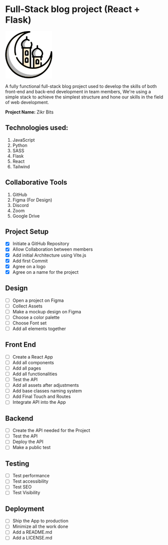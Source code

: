 # Full-Stack blog project (React + Flask)

<img src="./public/logo.png" width="150px" height="150px" />

A fully functional full-stack blog project used to develop the skills of both front-end and back-end development in team members, We're using a simple stack to achieve the simplest structure and hone our skills in the field of web development.

**Project Name:** Zikr Bits

## Technologies used:

1. JavaScript
2. Python
3. SASS
4. Flask
5. React
7. Tailwind

## Collaborative Tools

1. GitHub
2. Figma (For Design)
3. Discord
4. Zoom
5. Google Drive

## Project Setup

- [x] Initiate a GitHub Repository
- [x] Allow Collaboration between members
- [x] Add initial Architecture using Vite.js
- [x] Add first Commit
- [x] Agree on a logo
- [x] Agree on a name for the project

## Design

- [ ] Open a project on Figma
- [ ] Collect Assets
- [ ] Make a mockup design on Figma
- [ ] Choose a color palette
- [ ] Choose Font set
- [ ] Add all elements together

## Front End

- [ ] Create a React App
- [ ] Add all components
- [ ] Add all pages
- [ ] Add all functionalities
- [ ] Test the API
- [ ] Add all assets after adjustments
- [ ] Add base classes naming system
- [ ] Add Final Touch and Routes
- [ ] Integrate API into the App

## Backend

- [ ] Create the API needed for the Project
- [ ] Test the API
- [ ] Deploy the API
- [ ] Make a public test

## Testing

- [ ] Test performance
- [ ] Test accessibility
- [ ] Test SEO
- [ ] Test Visibility

## Deployment

- [ ] Ship the App to production
- [ ] Minimize all the work done
- [ ] Add a README.md
- [ ] Add a LICENSE.md
